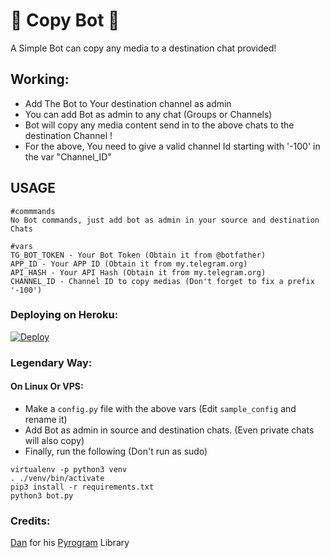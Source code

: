# 📇 Copy Bot 📇
A Simple Bot can copy any media to a destination chat provided!

## Working:
- Add The Bot to Your destination channel as admin
- You can add Bot as admin to any chat (Groups or Channels)
- Bot will copy any media content send in to the above chats to the destination Channel !
- For the above, You need to give a valid channel Id starting with '-100' in the var "Channel_ID"

## USAGE
```
#commmands
No Bot commands, just add bot as admin in your source and destination Chats

#vars
TG_BOT_TOKEN - Your Bot Token (Obtain it from @botfather)
APP_ID - Your APP ID (Obtain it from my.telegram.org)
API_HASH - Your API Hash (Obtain it from my.telegram.org)
CHANNEL_ID - Channel ID to copy medias (Don't forget to fix a prefix '-100')
```

### Deploying on Heroku:

[![Deploy](https://www.herokucdn.com/deploy/button.svg)](https://heroku.com/deploy?template=https://github.com/decentboyy/copybot)

### Legendary Way:
#### On Linux Or VPS:

- Make a ```config.py``` file with the above vars (Edit ```sample_config``` and rename it)
- Add Bot as admin in source and destination chats. (Even private chats will also copy)
- Finally, run the following (Don't run as sudo)

```
virtualenv -p python3 venv
. ./venv/bin/activate
pip3 install -r requirements.txt
python3 bot.py
```

### Credits:
[Dan](https://t.me/huskell) for his [Pyrogram](https://github.com/pyrogram/pyrogram) Library
